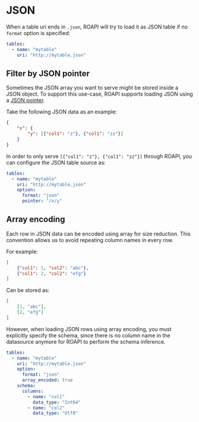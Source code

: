# JSON

When a table uri ends in `.json`, ROAPI will try to load it as JSON table if no
`format` option is specified:

```yaml
tables:
  - name: "mytable"
    uri: "http://mytable.json"
```

## Filter by JSON pointer

Sometimes the JSON array you want to serve might be stored inside a JSON
object. To support this use-case, ROAPI supports loading JSON using a [JSON
pointer](https://tools.ietf.org/html/rfc6901).

Take the following JSON data as an example:

```json
{
    "x": {
        "y": [{"col1": "z"}, {"col1": "zz"}]
    }
}
```

In order to only serve `[{"col1": "z"}, {"col1": "zz"}]` through ROAPI, you can
configure the JSON table source as:

```yaml
tables:
  - name: "mytable"
    uri: "http://mytable.json"
    option:
      format: "json"
      pointer: "/x/y"
```


## Array encoding

Each row in JSON data can be encoded using array for size reduction. This
convention allows us to avoid repeating column names in every row.

For example:

```json
[
    {"col1": 1, "col2": "abc"},
    {"col1": 2, "col2": "efg"}
]
```

Can be stored as:


```json
[
    [1, "abc"],
    [2, "efg"]
]
```

However, when loading JSON rows using array encoding, you must explicitly specify
the schema, since there is no column name in the datasource anymore for ROAPI to
perform the schema inference.

```yaml
tables:
  - name: "mytable"
    uri: "http://mytable.json"
    option:
      format: "json"
      array_encoded: true
    schema:
      columns:
        - name: "col1"
          data_type: "Int64"
        - name: "col2"
          data_type: "Utf8"
```
